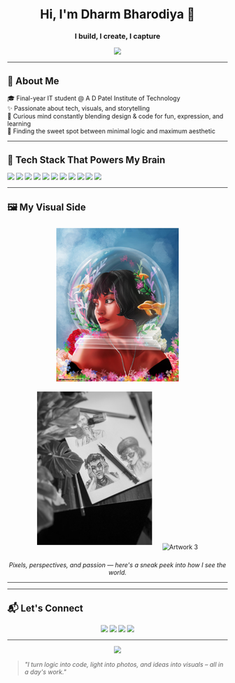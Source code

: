 
<!-- <p align="center">
  <img src="https://via.placeholder.com/1000x300.png?text=Your+Banner+Artwork+Here" alt="Banner Image" />
</p> -->

<h1 align="center">Hi, I'm Dharm Bharodiya 👋</h1>
<h3 align="center">I build, I create, I capture</h3>

<p align="center">
  <img src="https://readme-typing-svg.herokuapp.com?font=Fira+Code&size=20&duration=3000&pause=1000&center=true&vCenter=true&width=600&lines=i+click+photos+📸;i+work+with+colors+🎨;i+code+and+create+cool+stuff+💻" />
</p>

---

## 🧠 About Me

🎓 Final-year IT student @ A D Patel Institute of Technology  
✨ Passionate about tech, visuals, and storytelling  
🧩 Curious mind constantly blending design & code for fun, expression, and learning  
🌈 Finding the sweet spot between minimal logic and maximum aesthetic

---

## 🔧 Tech Stack That Powers My Brain

<p>
  <img src="https://img.shields.io/badge/HTML-E34F26?style=flat-square&logo=html5&logoColor=white" />
  <img src="https://img.shields.io/badge/CSS-1572B6?style=flat-square&logo=css3&logoColor=white" />
  <img src="https://img.shields.io/badge/JavaScript-F7DF1E?style=flat-square&logo=javascript&logoColor=black" />
  <img src="https://img.shields.io/badge/React-20232A?style=flat-square&logo=react&logoColor=61DAFB" />
  <img src="https://img.shields.io/badge/Node.js-339933?style=flat-square&logo=node.js&logoColor=white" />
  <img src="https://img.shields.io/badge/MySQL-00758F?style=flat-square&logo=mysql&logoColor=white" />
  <img src="https://img.shields.io/badge/Git-F05032?style=flat-square&logo=git&logoColor=white" />
  <img src="https://img.shields.io/badge/GitHub-181717?style=flat-square&logo=github&logoColor=white" />
  <img src="https://img.shields.io/badge/VSCode-007ACC?style=flat-square&logo=visual-studio-code&logoColor=white" />
  <img src="https://img.shields.io/badge/Photoshop-31A8FF?style=flat-square&logo=adobe-photoshop&logoColor=white" />
  <img src="https://img.shields.io/badge/Illustrator-FF9A00?style=flat-square&logo=adobe-illustrator&logoColor=white" />
</p>

---

## 🖼️ My Visual Side

<p align="center">
  <img src="https://github.com/DharmBharodiya/DharmBharodiya/blob/main/bestpaintingever.jpg" alt="Artwork 1" style="margin: 10px; height: 350px; widht: 280px;" />
  <img src="https://github.com/DharmBharodiya/DharmBharodiya/blob/main/sketch.jpg" alt="Artwork 2" style="margin: 10px; height: 350px; widht: 280px;" />
  <img src="https://github.com/DharmBharodiya/DharmBharodiya/blob/main/TheMainBlurred.jpg" alt="Artwork 3" style="margin: 10px; height: 350px; widht: 280px;" />
</p>

<p align="center">
  <em>Pixels, perspectives, and passion — here's a sneak peek into how I see the world.</em>
</p>

---

<!--## 📊 GitHub Stats

<p align="center">
  <img src="https://github-readme-stats.vercel.app/api?username=DharmBharodiya&show_icons=true&theme=tokyonight" />
  <img src="https://github-readme-streak-stats.herokuapp.com/?user=DharmBharodiya&theme=tokyonight" />
</p> -->

---

## 📬 Let's Connect

<p align="center">
  <a href="mailto:dharmbharodiya@gmail.com"><img src="https://img.shields.io/badge/-Email-red?style=flat-square&logo=gmail&logoColor=white" /></a>
  <a href="https://www.linkedin.com/in/dharm-bharodiya-8133711b0/"><img src="https://img.shields.io/badge/-LinkedIn-blue?style=flat-square&logo=linkedin" /></a>
  <a href="https://instagram.com/yourhandle"><img src="https://img.shields.io/badge/-Instagram-E4405F?style=flat-square&logo=instagram&logoColor=white" /></a>
  <a href="https://x.com/yourhandle"><img src="https://img.shields.io/badge/-X-black?style=flat-square&logo=twitter&logoColor=white" /></a>
</p>

---

<p align="center">
  <img src="https://quotes-github-readme.vercel.app/api?type=horizontal&theme=tokyonight" />
</p>

> _"I turn logic into code, light into photos, and ideas into visuals – all in a day's work."_
